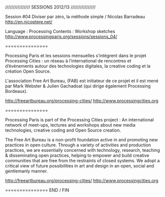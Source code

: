 ////////////////
SESSIONS 2012/13
////////////////

Session #04
Diviser par zéro, la méthode simple / Nicolas Barradeau
http://en.nicoptere.net/

Language : Processing 
Contents : Workshop sketches
http://www.processingparis.org/sessions/sessions_04/


===============

Processing Paris et les sessions mensuelles s’intègrent dans le projet Processing Cities : 
un réseau à l’international de rencontres et d’événements autour des technologies digitales, 
la creative coding et la création Open Source. 

L'association Free Art Bureau, (FAB) est initiateur de ce projet et il est mené 
par Mark Webster & Julien Gachadoat (qui dirige également Processing Bordeaux).

http://freeartbureau.org/processing-cities/
http://www.processingcities.org

===============

Processing Paris is part of the Processing Cities project :
An international network of meet-ups, lectures and workshops about new media technologies,
creative coding and Open Source creation.

The Free Art Bureau is a non-profit foundation active in and promoting new practices in 
open culture. Through a variety of activities and production practices, we are essentially 
concerned with technology, research, teaching & disseminating open practices, helping to 
empower and build creative communities that are free from the restraints of closed systems. 
We adopt a critical view of future possibilities in art and design in an open, social 
and gentlemanly manner.

http://freeartbureau.org/processing-cities/
http://www.processingcities.org

=============== END / FIN